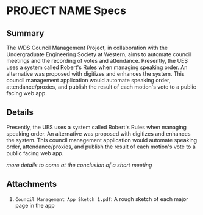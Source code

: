 # PROJECT NAME Specs

## Summary

The WDS Council Management Project, in collaboration with the Undergraduate Engineering Society at Western, aims to automate council meetings and the recording of votes and attendance. Presently, the UES uses a system called Robert's Rules when managing speaking order. An alternative was proposed with digitizes and enhances the system. This council management application would automate speaking order, attendance/proxies, and publish the result of each motion's vote to a public facing web app.

## Details

Presently, the UES uses a system called Robert's Rules when managing speaking order. An alternative was proposed with digitizes and enhances the system. This council management application would automate speaking order, attendance/proxies, and publish the result of each motion's vote to a public facing web app.

*more details to come at the conclusion of a short meeting*

## Attachments

1. `Council Management App Sketch 1.pdf`: A rough sketch of each major page in the app

